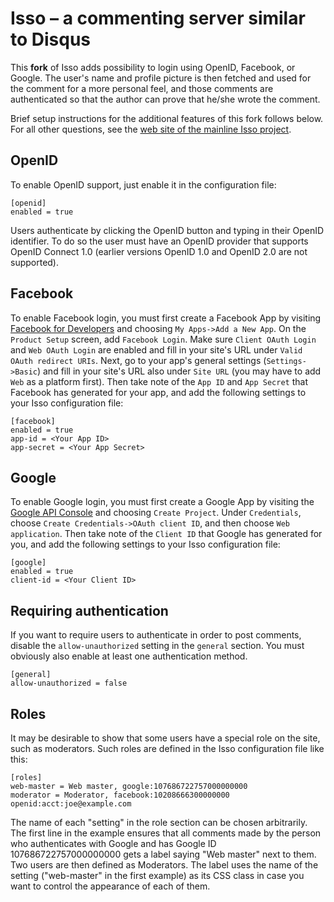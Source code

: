 Isso – a commenting server similar to Disqus
============================================

This **fork** of Isso adds possibility to login using OpenID,
Facebook, or Google. The user's name and profile picture is then
fetched and used for the comment for a more personal feel, and those
comments are authenticated so that the author can prove that he/she
wrote the comment.

Brief setup instructions for the additional features of this fork
follows below. For all other questions, see the
[web site of the mainline Isso project](https://posativ.org/isso/).

OpenID
------

To enable OpenID support, just enable it in the configuration file:

    [openid]
    enabled = true

Users authenticate by clicking the OpenID button and typing in their
OpenID identifier. To do so the user must have an OpenID provider that
supports OpenID Connect 1.0 (earlier versions OpenID 1.0 and OpenID
2.0 are not supported).

Facebook
--------

To enable Facebook login, you must first create a Facebook App by
visiting [Facebook for Developers](https://developers.facebook.com/)
and choosing `My Apps->Add a New App`. On the `Product Setup` screen,
add `Facebook Login`. Make sure `Client OAuth Login` and `Web OAuth
Login` are enabled and fill in your site's URL under `Valid OAuth
redirect URIs`. Next, go to your app's general settings
(`Settings->Basic`) and fill in your site's URL also under `Site URL`
(you may have to add `Web` as a platform first). Then take note of the
`App ID` and `App Secret` that Facebook has generated for your app,
and add the following settings to your Isso configuration file:

    [facebook]
    enabled = true
    app-id = <Your App ID>
    app-secret = <Your App Secret>

Google
------

To enable Google login, you must first create a Google App by visiting
the [Google API Console](https://console.developers.google.com/) and
choosing `Create Project`. Under `Credentials`, choose `Create
Credentials->OAuth client ID`, and then choose `Web application`. Then
take note of the `Client ID` that Google has generated for you, and
add the following settings to your Isso configuration file:

    [google]
    enabled = true
    client-id = <Your Client ID>

Requiring authentication
------------------------

If you want to require users to authenticate in order to post
comments, disable the `allow-unauthorized` setting in the `general`
section. You must obviously also enable at least one authentication
method.

    [general]
    allow-unauthorized = false

Roles
-----

It may be desirable to show that some users have a special role on the
site, such as moderators. Such roles are defined in the Isso
configuration file like this:

    [roles]
    web-master = Web master, google:107686722757000000000
    moderator = Moderator, facebook:10208666300000000 openid:acct:joe@example.com

The name of each "setting" in the role section can be chosen
arbitrarily. The first line in the example ensures that all comments
made by the person who authenticates with Google and has Google ID
107686722757000000000 gets a label saying "Web master" next to
them. Two users are then defined as Moderators. The label uses the
name of the setting ("web-master" in the first example) as its CSS
class in case you want to control the appearance of each of them.
